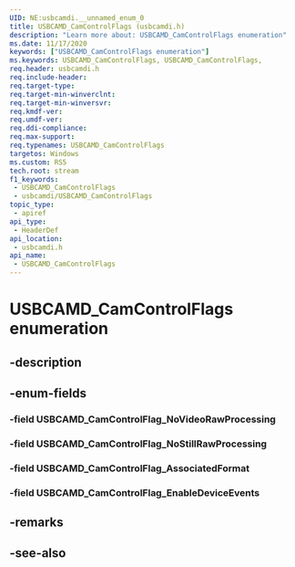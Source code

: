 ```yaml
---
UID: NE:usbcamdi.__unnamed_enum_0
title: USBCAMD_CamControlFlags (usbcamdi.h)
description: "Learn more about: USBCAMD_CamControlFlags enumeration"
ms.date: 11/17/2020
keywords: ["USBCAMD_CamControlFlags enumeration"]
ms.keywords: USBCAMD_CamControlFlags, USBCAMD_CamControlFlags,
req.header: usbcamdi.h
req.include-header: 
req.target-type: 
req.target-min-winverclnt: 
req.target-min-winversvr: 
req.kmdf-ver: 
req.umdf-ver: 
req.ddi-compliance: 
req.max-support: 
req.typenames: USBCAMD_CamControlFlags
targetos: Windows
ms.custom: RS5
tech.root: stream
f1_keywords:
 - USBCAMD_CamControlFlags
 - usbcamdi/USBCAMD_CamControlFlags
topic_type:
 - apiref
api_type:
 - HeaderDef
api_location:
 - usbcamdi.h
api_name:
 - USBCAMD_CamControlFlags
---
```


# USBCAMD_CamControlFlags enumeration

## -description

## -enum-fields

### -field USBCAMD_CamControlFlag_NoVideoRawProcessing

### -field USBCAMD_CamControlFlag_NoStillRawProcessing

### -field USBCAMD_CamControlFlag_AssociatedFormat

### -field USBCAMD_CamControlFlag_EnableDeviceEvents

## -remarks

## -see-also
